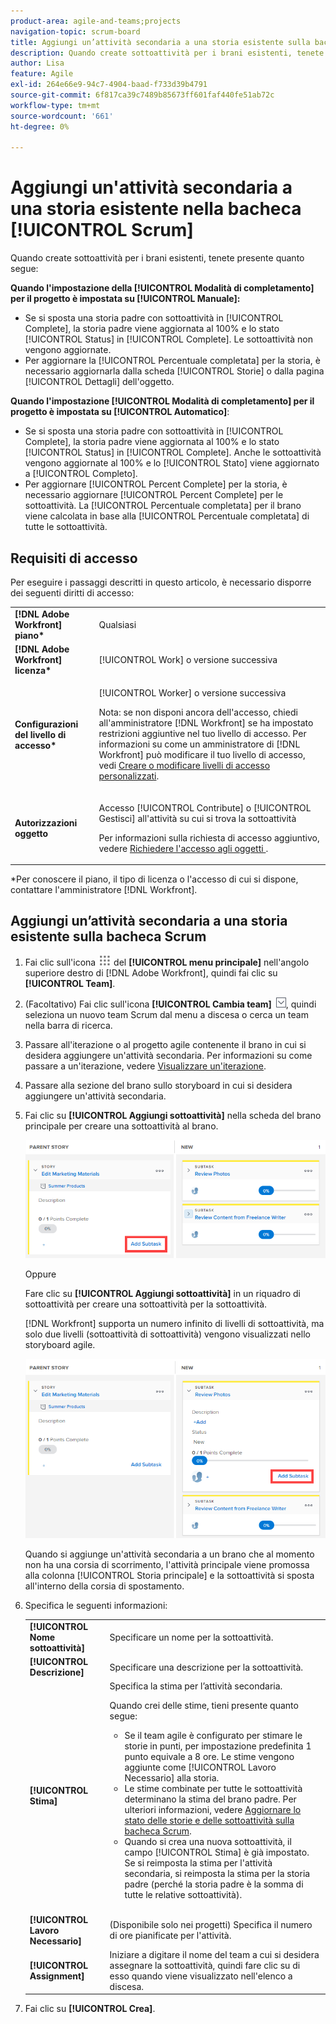 ```yaml
---
product-area: agile-and-teams;projects
navigation-topic: scrum-board
title: Aggiungi un’attività secondaria a una storia esistente sulla bacheca Scrum
description: Quando create sottoattività per i brani esistenti, tenete presente l'impostazione Modalità di completamento per il progetto, poiché questo influisce sul modo in cui i brani vengono aggiornati.
author: Lisa
feature: Agile
exl-id: 264e66e9-94c7-4904-baad-f733d39b4791
source-git-commit: 6f817ca39c7489b85673ff601faf440fe51ab72c
workflow-type: tm+mt
source-wordcount: '661'
ht-degree: 0%

---
```


# Aggiungi un&#39;attività secondaria a una storia esistente nella bacheca [!UICONTROL Scrum]

Quando create sottoattività per i brani esistenti, tenete presente quanto segue:

**Quando l&#39;impostazione della [!UICONTROL Modalità di completamento] per il progetto è impostata su [!UICONTROL Manuale]:**

* Se si sposta una storia padre con sottoattività in [!UICONTROL Complete], la storia padre viene aggiornata al 100% e lo stato [!UICONTROL Status] in [!UICONTROL Complete]. Le sottoattività non vengono aggiornate.
* Per aggiornare la [!UICONTROL Percentuale completata] per la storia, è necessario aggiornarla dalla scheda [!UICONTROL Storie] o dalla pagina [!UICONTROL Dettagli] dell&#39;oggetto.

**Quando l&#39;impostazione [!UICONTROL Modalità di completamento] per il progetto è impostata su [!UICONTROL Automatico]**:

* Se si sposta una storia padre con sottoattività in [!UICONTROL Complete], la storia padre viene aggiornata al 100% e lo stato [!UICONTROL Status] in [!UICONTROL Complete]. Anche le sottoattività vengono aggiornate al 100% e lo [!UICONTROL Stato] viene aggiornato a [!UICONTROL Completo].
* Per aggiornare [!UICONTROL Percent Complete] per la storia, è necessario aggiornare [!UICONTROL Percent Complete] per le sottoattività. La [!UICONTROL Percentuale completata] per il brano viene calcolata in base alla [!UICONTROL Percentuale completata] di tutte le sottoattività.

## Requisiti di accesso

Per eseguire i passaggi descritti in questo articolo, è necessario disporre dei seguenti diritti di accesso:

<table style="table-layout:auto"> 
 <col> 
 </col> 
 <col> 
 </col> 
 <tbody> 
  <tr> 
   <td role="rowheader"><strong>[!DNL Adobe Workfront] piano*</strong></td> 
   <td> <p>Qualsiasi</p> </td> 
  </tr> 
  <tr> 
   <td role="rowheader"><strong>[!DNL Adobe Workfront] licenza*</strong></td> 
   <td> <p>[!UICONTROL Work] o versione successiva</p> </td> 
  </tr> 
  <tr> 
   <td role="rowheader"><strong>Configurazioni del livello di accesso*</strong></td> 
   <td> <p>[!UICONTROL Worker] o versione successiva</p> <p>Nota: se non disponi ancora dell'accesso, chiedi all'amministratore [!DNL Workfront] se ha impostato restrizioni aggiuntive nel tuo livello di accesso. Per informazioni su come un amministratore di [!DNL Workfront] può modificare il tuo livello di accesso, vedi <a href="../../../administration-and-setup/add-users/configure-and-grant-access/create-modify-access-levels.md" class="MCXref xref">Creare o modificare livelli di accesso personalizzati</a>.</p> </td> 
  </tr> 
  <tr> 
   <td role="rowheader"><strong>Autorizzazioni oggetto</strong></td> 
   <td> <p>Accesso [!UICONTROL Contribute] o [!UICONTROL Gestisci] all'attività su cui si trova la sottoattività</p> <p>Per informazioni sulla richiesta di accesso aggiuntivo, vedere <a href="../../../workfront-basics/grant-and-request-access-to-objects/request-access.md" class="MCXref xref">Richiedere l'accesso agli oggetti </a>.</p> </td> 
  </tr> 
 </tbody> 
</table>

&#42;Per conoscere il piano, il tipo di licenza o l&#39;accesso di cui si dispone, contattare l&#39;amministratore [!DNL Workfront].

## Aggiungi un’attività secondaria a una storia esistente sulla bacheca Scrum

1. Fai clic sull&#39;icona ![](assets/main-menu-icon.png) del **[!UICONTROL menu principale]** nell&#39;angolo superiore destro di [!DNL Adobe Workfront], quindi fai clic su **[!UICONTROL Team]**.

1. (Facoltativo) Fai clic sull&#39;icona **[!UICONTROL Cambia team]** ![Cambia team](assets/switch-team-icon.png), quindi seleziona un nuovo team Scrum dal menu a discesa o cerca un team nella barra di ricerca.

1. Passare all&#39;iterazione o al progetto agile contenente il brano in cui si desidera aggiungere un&#39;attività secondaria. Per informazioni su come passare a un&#39;iterazione, vedere [Visualizzare un&#39;iterazione](../../../agile/use-scrum-in-an-agile-team/iterations/view-iteration.md).
1. Passare alla sezione del brano sullo storyboard in cui si desidera aggiungere un&#39;attività secondaria.
1. Fai clic su **[!UICONTROL Aggiungi sottoattività]** nella scheda del brano principale per creare una sottoattività al brano.

   ![Aggiungi sottoattività](assets/agile-story-addsubtask-NWE.png)

   Oppure

   Fare clic su **[!UICONTROL Aggiungi sottoattività]** in un riquadro di sottoattività per creare una sottoattività per la sottoattività.

   [!DNL Workfront] supporta un numero infinito di livelli di sottoattività, ma solo due livelli (sottoattività di sottoattività) vengono visualizzati nello storyboard agile.

   ![Aggiungi sottoattività](assets/agile-story-addsubtask2-NWE.png)

   Quando si aggiunge un&#39;attività secondaria a un brano che al momento non ha una corsia di scorrimento, l&#39;attività principale viene promossa alla colonna [!UICONTROL Storia principale] e la sottoattività si sposta all&#39;interno della corsia di spostamento.

1. Specifica le seguenti informazioni:

   <table style="table-layout:auto">
    <col>
    <col>
    <tbody>
     <tr>
      <td role="rowheader"><strong>[!UICONTROL Nome sottoattività]</strong></td>
      <td> Specificare un nome per la sottoattività.</td>
     </tr>
     <tr>
      <td role="rowheader"><strong>[!UICONTROL Descrizione]</strong></td>
      <td>Specificare una descrizione per la sottoattività.</td>
     </tr>
     <tr>
      <td role="rowheader"><strong>[!UICONTROL Stima]</strong></td>
      <td>Specifica la stima per l’attività secondaria.<br><p>Quando crei delle stime, tieni presente quanto segue:</p>
       <ul>
        <li>Se il team agile è configurato per stimare le storie in punti, per impostazione predefinita 1 punto equivale a 8 ore. Le stime vengono aggiunte come [!UICONTROL Lavoro Necessario] alla storia.</li>
        <li>Le stime combinate per tutte le sottoattività determinano la stima del brano padre. Per ulteriori informazioni, vedere <a href="../../../agile/use-scrum-in-an-agile-team/scrum-board/update-status-of-stories-and-subtasks.md" class="MCXref xref">Aggiornare lo stato delle storie e delle sottoattività sulla bacheca Scrum</a>.</li>
        <li>Quando si crea una nuova sottoattività, il campo [!UICONTROL Stima] è già impostato. Se si reimposta la stima per l'attività secondaria, si reimposta la stima per la storia padre (perché la storia padre è la somma di tutte le relative sottoattività).</li>
       </ul><br></td>
     </tr>
     <tr>
      <td role="rowheader"><strong>[!UICONTROL Lavoro Necessario]</strong></td>
      <td> (Disponibile solo nei progetti) Specifica il numero di ore pianificate per l'attività.</td>
     </tr>
     <tr>
      <td role="rowheader"><strong>[!UICONTROL Assignment]</strong></td>
      <td>Iniziare a digitare il nome del team a cui si desidera assegnare la sottoattività, quindi fare clic su di esso quando viene visualizzato nell'elenco a discesa.</td>
     </tr>
    </tbody>
   </table>

1. Fai clic su **[!UICONTROL Crea]**.
